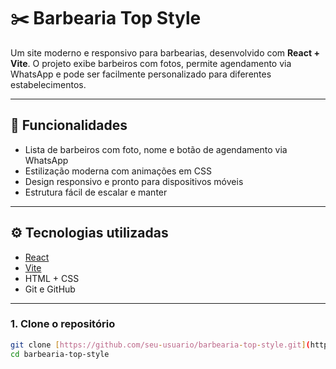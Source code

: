 # ✂️ Barbearia Top Style

Um site moderno e responsivo para barbearias, desenvolvido com **React + Vite**. O projeto exibe barbeiros com fotos, permite agendamento via WhatsApp e pode ser facilmente personalizado para diferentes estabelecimentos.


---

## 🚀 Funcionalidades

- Lista de barbeiros com foto, nome e botão de agendamento via WhatsApp
- Estilização moderna com animações em CSS
- Design responsivo e pronto para dispositivos móveis
- Estrutura fácil de escalar e manter

---

## ⚙️ Tecnologias utilizadas

- [React](https://reactjs.org/)
- [Vite](https://vitejs.dev/)
- HTML + CSS
- Git e GitHub

---


### 1. Clone o repositório

```bash
git clone [https://github.com/seu-usuario/barbearia-top-style.git](https://github.com/arcanjo06/barbeiros-site.git)
cd barbearia-top-style
